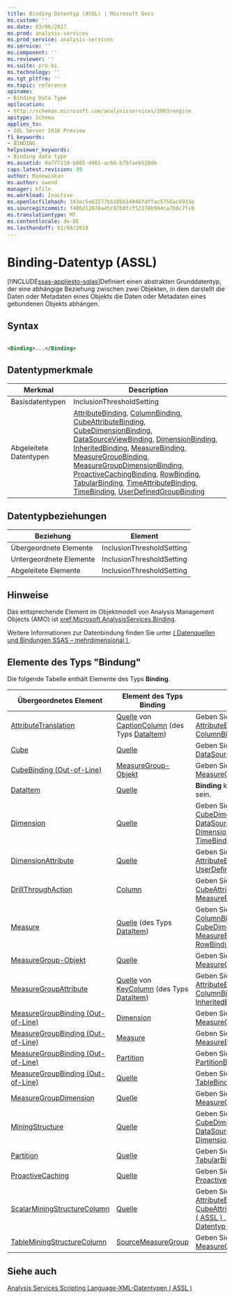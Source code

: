 ```yaml
---
title: Binding-Datentyp (ASSL) | Microsoft Docs
ms.custom: ''
ms.date: 03/06/2017
ms.prod: analysis-services
ms.prod_service: analysis-services
ms.service: ''
ms.component: ''
ms.reviewer: ''
ms.suite: pro-bi
ms.technology: ''
ms.tgt_pltfrm: ''
ms.topic: reference
apiname:
- Binding Data Type
apilocation:
- http://schemas.microsoft.com/analysisservices/2003/engine
apitype: Schema
applies_to:
- SQL Server 2016 Preview
f1_keywords:
- BINDING
helpviewer_keywords:
- Binding data type
ms.assetid: 0a777219-b885-4961-ac66-b76faeb520db
caps.latest.revision: 39
author: Minewiskan
ms.author: owend
manager: kfile
ms.workload: Inactive
ms.openlocfilehash: 343ec5e61577bb18bb14946fdffac5756ac6933e
ms.sourcegitcommit: f486d12078a45c87b0fcf52270b904ca7b0c7fc8
ms.translationtype: MT
ms.contentlocale: de-DE
ms.lasthandoff: 01/08/2018
---
```

# <a name="binding-data-type-assl"></a>Binding-Datentyp (ASSL)
[!INCLUDE[ssas-appliesto-sqlas](../../../includes/ssas-appliesto-sqlas.md)]Definiert einen abstrakten Grunddatentyp, der eine abhängige Beziehung zwischen zwei Objekten, in dem darstellt die Daten oder Metadaten eines Objekts die Daten oder Metadaten eines gebundenen Objekts abhängen.  
  
## <a name="syntax"></a>Syntax  
  
```xml  
  
<Binding>...</Binding>  
```  
  
## <a name="data-type-characteristics"></a>Datentypmerkmale  
  
|Merkmal|Description|  
|--------------------|-----------------|  
|Basisdatentypen|InclusionThresholdSetting|  
|Abgeleitete Datentypen|[AttributeBinding](../../../analysis-services/scripting/data-type/attributebinding-data-type-assl.md), [ColumnBinding](../../../analysis-services/scripting/data-type/columnbinding-data-type-assl.md), [CubeAttributeBinding](../../../analysis-services/scripting/data-type/cubeattributebinding-data-type-assl.md), [CubeDimensionBinding](../../../analysis-services/scripting/data-type/cubedimensionbinding-data-type-assl.md), [DataSourceViewBinding](../../../analysis-services/scripting/data-type/datasourceviewbinding-data-type-assl.md), [DimensionBinding](../../../analysis-services/scripting/data-type/dimensionbinding-data-type-assl.md), [InheritedBinding](../../../analysis-services/scripting/data-type/inheritedbinding-data-type-assl.md), [MeasureBinding](../../../analysis-services/scripting/data-type/measurebinding-data-type-assl.md), [MeasureGroupBinding](../../../analysis-services/scripting/data-type/measuregroupbinding-data-type-assl.md), [ MeasureGroupDimensionBinding](../../../analysis-services/scripting/data-type/measuregroupdimensionbinding-data-type-assl.md), [ProactiveCachingBinding](../../../analysis-services/scripting/data-type/proactivecachingbinding-data-type-assl.md), [RowBinding](../../../analysis-services/scripting/data-type/rowbinding-data-type-assl.md), [TabularBinding](../../../analysis-services/scripting/data-type/tabularbinding-data-type-assl.md), [ TimeAttributeBinding](../../../analysis-services/scripting/data-type/timeattributebinding-data-type-assl.md), [TimeBinding](../../../analysis-services/scripting/data-type/timebinding-data-type-assl.md), [UserDefinedGroupBinding](../../../analysis-services/scripting/data-type/userdefinedgroupbinding-data-type-assl.md)|  
  
## <a name="data-type-relationships"></a>Datentypbeziehungen  
  
|Beziehung|Element|  
|------------------|-------------|  
|Übergeordnete Elemente|InclusionThresholdSetting|  
|Untergeordnete Elemente|InclusionThresholdSetting|  
|Abgeleitete Elemente|InclusionThresholdSetting|  
  
## <a name="remarks"></a>Hinweise  
 Das entsprechende Element im Objektmodell von Analysis Management Objects (AMO) ist <xref:Microsoft.AnalysisServices.Binding>.  
  
 Weitere Informationen zur Datenbindung finden Sie unter [&#40; Datenquellen und Bindungen SSAS – mehrdimensional &#41; ](../../../analysis-services/multidimensional-models/data-sources-and-bindings-ssas-multidimensional.md).  
  
## <a name="elements-of-type-binding"></a>Elemente des Typs "Bindung"  
 Die folgende Tabelle enthält Elemente des Typs **Binding**.  
  
|Übergeordnetes Element|Element des Typs **Binding**|Kommentare|  
|--------------------|---------------------------------|--------------|  
|[AttributeTranslation](../../../analysis-services/scripting/data-type/attributetranslation-data-type-assl.md)|[Quelle](../../../analysis-services/scripting/properties/source-element-binding-assl.md) von [CaptionColumn](../../../analysis-services/scripting/objects/captioncolumn-element-assl.md) (des Typs [DataItem](../../../analysis-services/scripting/data-type/dataitem-data-type-assl.md))|Geben Sie für die **binden** muss [AttributeBinding](../../../analysis-services/scripting/data-type/attributebinding-data-type-assl.md) oder [ColumnBinding](../../../analysis-services/scripting/data-type/columnbinding-data-type-assl.md)|  
|[Cube](../../../analysis-services/scripting/objects/cube-element-assl.md)|[Quelle](../../../analysis-services/scripting/properties/source-element-binding-assl.md)|Geben Sie für die **binden** muss [DataSourceViewBinding](../../../analysis-services/scripting/data-type/datasourceviewbinding-data-type-assl.md)|  
|[CubeBinding (Out-of-Line)](../../../analysis-services/scripting/data-type/cubebinding-data-type-out-of-line-assl.md)|[MeasureGroup-Objekt](../../../analysis-services/scripting/objects/measuregroup-element-assl.md)|Geben Sie für die **binden** muss [MeasureGroupBinding](../../../analysis-services/scripting/data-type/measuregroupbinding-data-type-assl.md)|  
|[DataItem](../../../analysis-services/scripting/data-type/dataitem-data-type-assl.md)|[Quelle](../../../analysis-services/scripting/properties/source-element-binding-assl.md)|**Binding** kann ein beliebiger Typ sein.|  
|[Dimension](../../../analysis-services/scripting/objects/dimension-element-assl.md)|[Quelle](../../../analysis-services/scripting/properties/source-element-binding-assl.md)|Geben Sie für die **binden** muss [CubeDimensionBinding](../../../analysis-services/scripting/data-type/cubedimensionbinding-data-type-assl.md), [DataSourceViewBinding](../../../analysis-services/scripting/data-type/datasourceviewbinding-data-type-assl.md), [DimensionBinding](../../../analysis-services/scripting/data-type/dimensionbinding-data-type-assl.md), oder [ TimeBinding](../../../analysis-services/scripting/data-type/timebinding-data-type-assl.md)|  
|[DimensionAttribute](../../../analysis-services/scripting/data-type/dimensionattribute-data-type-assl.md)|[Quelle](../../../analysis-services/scripting/properties/source-element-binding-assl.md)|Geben Sie für die **binden** muss [AttributeBinding](../../../analysis-services/scripting/data-type/attributebinding-data-type-assl.md) oder [UserDefinedGroupBinding](../../../analysis-services/scripting/data-type/userdefinedgroupbinding-data-type-assl.md)|  
|[DrillThroughAction](../../../analysis-services/scripting/data-type/drillthroughaction-data-type-assl.md)|[Column](../../../analysis-services/scripting/objects/column-element-assl.md)|Geben Sie für die **binden** muss [CubeAttributeBinding](../../../analysis-services/scripting/data-type/cubeattributebinding-data-type-assl.md) oder [MeasureBinding](../../../analysis-services/scripting/data-type/measurebinding-data-type-assl.md)|  
|[Measure](../../../analysis-services/scripting/objects/measure-element-assl.md)|[Quelle](../../../analysis-services/scripting/properties/source-element-binding-assl.md) (des Typs [DataItem](../../../analysis-services/scripting/data-type/dataitem-data-type-assl.md))|Geben Sie für die **binden** muss [ColumnBinding](../../../analysis-services/scripting/data-type/columnbinding-data-type-assl.md), [CubeDimensionBinding](../../../analysis-services/scripting/data-type/cubedimensionbinding-data-type-assl.md), [MeasureBinding](../../../analysis-services/scripting/data-type/measurebinding-data-type-assl.md), oder [RowBinding](../../../analysis-services/scripting/data-type/rowbinding-data-type-assl.md)|  
|[MeasureGroup-Objekt](../../../analysis-services/scripting/objects/measuregroup-element-assl.md)|[Quelle](../../../analysis-services/scripting/properties/source-element-binding-assl.md)|Geben Sie für die **binden** muss [MeasureGroupBinding](../../../analysis-services/scripting/data-type/measuregroupbinding-data-type-assl.md)|  
|[MeasureGroupAttribute](../../../analysis-services/scripting/data-type/measuregroupattribute-data-type-assl.md)|[Quelle](../../../analysis-services/scripting/properties/source-element-binding-assl.md) von [KeyColumn](../../../analysis-services/scripting/objects/keycolumn-element-assl.md) (des Typs [DataItem](../../../analysis-services/scripting/data-type/dataitem-data-type-assl.md))|Geben Sie für die **binden** muss [AttributeBinding](../../../analysis-services/scripting/data-type/attributebinding-data-type-assl.md) oder [ColumnBinding](../../../analysis-services/scripting/data-type/columnbinding-data-type-assl.md), oder [InheritedBinding](../../../analysis-services/scripting/data-type/inheritedbinding-data-type-assl.md)|  
|[MeasureGroupBinding (Out-of-Line)](../../../analysis-services/scripting/data-type/measuregroupbinding-data-type-out-of-line-assl.md)|[Dimension](../../../analysis-services/scripting/objects/dimension-element-assl.md)|Geben Sie für die **binden** muss [MeasureGroupDimensionBinding](../../../analysis-services/scripting/data-type/measuregroupdimensionbinding-data-type-assl.md)|  
|[MeasureGroupBinding (Out-of-Line)](../../../analysis-services/scripting/data-type/measuregroupbinding-data-type-out-of-line-assl.md)|[Measure](../../../analysis-services/scripting/objects/measure-element-assl.md)|Geben Sie für die **binden** muss [MeasureBinding](../../../analysis-services/scripting/data-type/measurebinding-data-type-assl.md)|  
|[MeasureGroupBinding (Out-of-Line)](../../../analysis-services/scripting/data-type/measuregroupbinding-data-type-out-of-line-assl.md)|[Partition](../../../analysis-services/scripting/objects/partition-element-assl.md)|Geben Sie für die **binden** muss [PartitionBinding](../../../analysis-services/scripting/data-type/partitionbinding-data-type-assl.md)|  
|[MeasureGroupBinding (Out-of-Line)](../../../analysis-services/scripting/data-type/measuregroupbinding-data-type-out-of-line-assl.md)|[Quelle](../../../analysis-services/scripting/properties/source-element-binding-assl.md)|Geben Sie für die **binden** muss [TableBinding](../../../analysis-services/scripting/data-type/tablebinding-data-type-assl.md)|  
|[MeasureGroupDimension](../../../analysis-services/scripting/data-type/measuregroupdimension-data-type-assl.md)|[Quelle](../../../analysis-services/scripting/properties/source-element-binding-assl.md)|Geben Sie für die **binden** muss [MeasureGroupDimensionBinding](../../../analysis-services/scripting/data-type/measuregroupdimensionbinding-data-type-assl.md)|  
|[MiningStructure](../../../analysis-services/scripting/objects/miningstructure-element-assl.md)|[Quelle](../../../analysis-services/scripting/properties/source-element-binding-assl.md)|Geben Sie für die **binden** muss [CubeDimensionBinding](../../../analysis-services/scripting/data-type/cubedimensionbinding-data-type-assl.md), [DataSourceViewBinding](../../../analysis-services/scripting/data-type/datasourceviewbinding-data-type-assl.md), oder [DimensionBinding](../../../analysis-services/scripting/data-type/dimensionbinding-data-type-assl.md)|  
|[Partition](../../../analysis-services/scripting/objects/partition-element-assl.md)|[Quelle](../../../analysis-services/scripting/properties/source-element-binding-assl.md)|Geben Sie für die **binden** muss [TabularBinding](../../../analysis-services/scripting/data-type/tabularbinding-data-type-assl.md)|  
|[ProactiveCaching](../../../analysis-services/scripting/objects/proactivecaching-element-assl.md)|[Quelle](../../../analysis-services/scripting/properties/source-element-binding-assl.md)|Geben Sie für die **binden** muss [ProactiveCachingBinding](../../../analysis-services/scripting/data-type/proactivecachingbinding-data-type-assl.md)|  
|[ScalarMiningStructureColumn](../../../analysis-services/scripting/data-type/scalarminingstructurecolumn-data-type-assl.md)|[Quelle](../../../analysis-services/scripting/properties/source-element-binding-assl.md)|Geben Sie für die **binden** muss [AttributeBinding](../../../analysis-services/scripting/data-type/attributebinding-data-type-assl.md), [CubeAttributeBinding-Datentyp &#40; ASSL &#41; ](../../../analysis-services/scripting/data-type/cubeattributebinding-data-type-assl.md), oder [MeasureBinding-Datentyp &#40; ASSL &#41;](../../../analysis-services/scripting/data-type/measurebinding-data-type-assl.md)|  
|[TableMiningStructureColumn](../../../analysis-services/scripting/data-type/tableminingstructurecolumn-data-type-assl.md)|[SourceMeasureGroup](../../../analysis-services/scripting/objects/sourcemeasuregroup-element-assl.md)|Geben Sie für die **binden** muss [MeasureGroupBinding](../../../analysis-services/scripting/data-type/measuregroupbinding-data-type-assl.md)|  
  
## <a name="see-also"></a>Siehe auch  
 [Analysis Services Scripting Language-XML-Datentypen &#40; ASSL &#41;](../../../analysis-services/scripting/data-type/analysis-services-scripting-language-xml-data-types-assl.md)  
  
  
